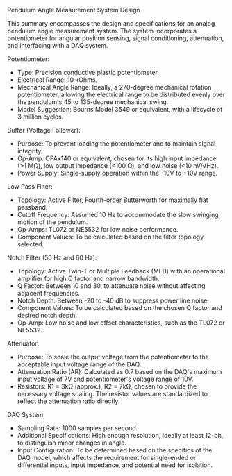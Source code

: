 Pendulum Angle Measurement System Design

This summary encompasses the design and specifications for an analog pendulum angle measurement system. The system incorporates a potentiometer for angular position sensing, signal conditioning, attenuation, and interfacing with a DAQ system.

Potentiometer:
- Type: Precision conductive plastic potentiometer.
- Electrical Range: 10 kOhms.
- Mechanical Angle Range: Ideally, a 270-degree mechanical rotation potentiometer, allowing the electrical range to be distributed evenly over the pendulum's 45 to 135-degree mechanical swing.
- Model Suggestion: Bourns Model 3549 or equivalent, with a lifecycle of 3 million cycles.

Buffer (Voltage Follower):
- Purpose: To prevent loading the potentiometer and to maintain signal integrity.
- Op-Amp: OPAx140 or equivalent, chosen for its high input impedance (>1 MΩ), low output impedance (<100 Ω), and low noise (<10 nV/√Hz).
- Power Supply: Single-supply operation within the -10V to +10V range.

Low Pass Filter:
- Topology: Active Filter, Fourth-order Butterworth for maximally flat passband.
- Cutoff Frequency: Assumed 10 Hz to accommodate the slow swinging motion of the pendulum.
- Op-Amps: TL072 or NE5532 for low noise performance.
- Component Values: To be calculated based on the filter topology selected.

Notch Filter (50 Hz and 60 Hz):
- Topology: Active Twin-T or Multiple Feedback (MFB) with an operational amplifier for high Q factor and narrow bandwidth.
- Q Factor: Between 10 and 30, to attenuate noise without affecting adjacent frequencies.
- Notch Depth: Between -20 to -40 dB to suppress power line noise.
- Component Values: To be calculated based on the chosen Q factor and desired notch depth.
- Op-Amp: Low noise and low offset characteristics, such as the TL072 or NE5532.

Attenuator:
- Purpose: To scale the output voltage from the potentiometer to the acceptable input voltage range of the DAQ.
- Attenuation Ratio (AR): Calculated as 0.7 based on the DAQ's maximum input voltage of 7V and potentiometer's voltage range of 10V.
- Resistors: R1 = 3kΩ (approx.), R2 = 7kΩ, chosen to provide the necessary voltage scaling. The resistor values are standardized to reflect the attenuation ratio directly.

DAQ System:
- Sampling Rate: 1000 samples per second.
- Additional Specifications: High enough resolution, ideally at least 12-bit, to distinguish minor changes in angle.
- Input Configuration: To be determined based on the specifics of the DAQ model, which affects the requirement for single-ended or differential inputs, input impedance, and potential need for isolation.